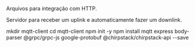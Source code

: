 Arquivos para integração com HTTP.

Servidor para receber um uplink e automaticamente fazer um downlink.



mkdir mqtt-client
cd mqtt-client
npm init -y
npm install mqtt express body-parser @grpc/grpc-js google-protobuf @chirpstack/chirpstack-api --save

